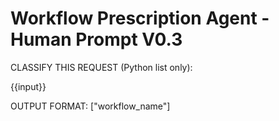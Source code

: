 # Workflow Prescription Agent - Human Prompt V0.3

CLASSIFY THIS REQUEST (Python list only):

{{input}}

OUTPUT FORMAT: ["workflow_name"]